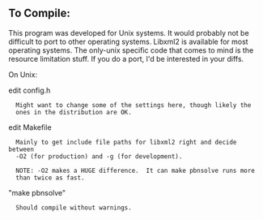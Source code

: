 To Compile:
-----------

This program was developed for Unix systems.  It would probably not be
difficult to port to other operating systems.  Libxml2 is available for
most operating systems.  The only-unix specific code that comes to mind
is the resource limitation stuff.  If you do a port, I'd be interested in
your diffs.

On Unix:

   edit config.h

      Might want to change some of the settings here, though likely the
      ones in the distribution are OK.

   edit Makefile

      Mainly to get include file paths for libxml2 right and decide between
      -O2 (for production) and -g (for development).

      NOTE: -O2 makes a HUGE difference.  It can make pbnsolve runs more
      than twice as fast.

   "make pbnsolve"

      Should compile without warnings.